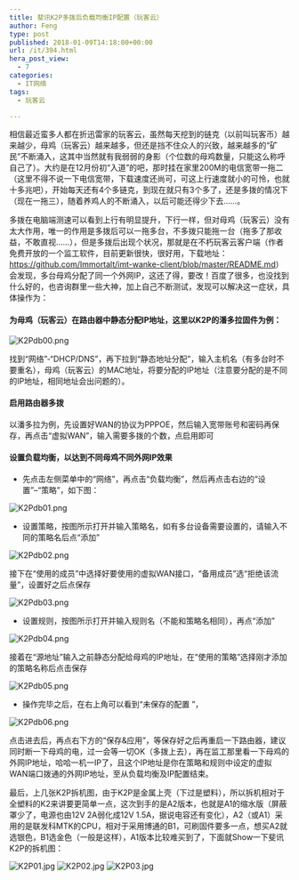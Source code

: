 ```yaml
---
title: 斐讯K2P多拨后负载均衡IP配置（玩客云）
author: Feng
type: post
published: 2018-01-09T14:18:00+00:00
url: /it/394.html
hera_post_view:
  - 7
categories:
  - IT网络
tags:
  - 玩客云

---
```

相信最近蛮多人都在折迅雷家的玩客云，虽然每天挖到的链克（以前叫玩客币）越来越少，母鸡（玩客云）越来越多，但还是挡不住众人的兴致，越来越多的“矿民”不断涌入，这其中当然就有我弱弱的身影（个位数的母鸡数量，只能这么称呼自己了）。大约是在12月份初“入道”的吧，那时挂在家里200M的电信宽带一拖二（这里不得不说一下电信宽带，下载速度还尚可，可这上行速度就小的可怜，也就十多兆吧），开始每天还有4个多链克，到现在就只有3个多了，还是多拨的情况下（现在一拖三），随着养鸡人的不断涌入，以后可能还得少下去……。

多拨在电脑端测速可以看到上行有明显提升，下行一样，但对母鸡（玩客云）没有太大作用，唯一的作用是多拨后可以一拖多台，不多拨只能拖一台（拖多了那收益，不敢直视……），但是多拨后出现个状况，那就是在不朽玩客云客户端（作者免费开放的一个监工软件，目前更新很快，很好用，下载地址：[][1][<https://github.com/Immortalt/imt-wanke-client/blob/master/README.md>][1]）  
会发现，多台母鸡分配了同一个外网IP，这还了得，要改！百度了很多，也没找到什么好的，也咨询群里一些大神，加上自己不断测试，发现可以解决这一症状，具体操作为：

#### 为母鸡（玩客云）在路由器中静态分配IP地址，这里以K2P的潘多拉固件为例：

<img decoding="async" src="https://api.uu126.cn/usr/uploads/2018/01/3630395412.png" alt="K2Pdb00.png" title="K2Pdb00.png" /> 

找到“网络”-“DHCP/DNS”，再下拉到“静态地址分配”，输入主机名（有多台时不要重名），母鸡（玩客云）的MAC地址，将要分配的IP地址（注意要分配的是不同的IP地址，相同地址会出问题的）。

#### 启用路由器多拨

以潘多拉为例，先设置好WAN的协议为PPPOE，然后输入宽带账号和密码再保存，再点击“虚拟WAN”，输入需要多拨的个数，点启用即可

#### 设置负载均衡，以达到不同母鸡不同外网IP效果

  * 先点击左侧菜单中的“网络”，再点击“负载均衡”，然后再点击右边的“设置”&#8211;“策略”，如下图：

<img decoding="async" src="https://api.uu126.cn/usr/uploads/2018/01/2984377646.png" alt="K2Pdb01.png" title="K2Pdb01.png" /> 

  * 设置策略，按图所示打开并输入策略名，如有多台设备需要设置的，请输入不同的策略名后点“添加”

<img decoding="async" src="https://api.uu126.cn/usr/uploads/2018/01/3885837336.png" alt="K2Pdb02.png" title="K2Pdb02.png" /> 

接下在“使用的成员”中选择好要使用的虚拟WAN接口，“备用成员”选“拒绝该流量”，设置好之后点保存

<img decoding="async" src="https://api.uu126.cn/usr/uploads/2018/01/3680034632.png" alt="K2Pdb03.png" title="K2Pdb03.png" /> 

  * 设置规则，按图所示打开并输入规则名（不能和策略名相同），再点“添加”

<img decoding="async" src="https://api.uu126.cn/usr/uploads/2018/01/2276279002.png" alt="K2Pdb04.png" title="K2Pdb04.png" /> 

接着在“源地址”输入之前静态分配给母鸡的IP地址，在“使用的策略”选择刚才添加的策略名称后点击保存

<img decoding="async" src="https://api.uu126.cn/usr/uploads/2018/01/2685667239.png" alt="K2Pdb05.png" title="K2Pdb05.png" /> 

  * 操作完毕之后，在右上角可以看到“未保存的配置 ”，

<img decoding="async" src="https://api.uu126.cn/usr/uploads/2018/01/4192590036.png" alt="K2Pdb06.png" title="K2Pdb06.png" /> 

点击进去后，再点右下方的“保存&应用”，等保存好之后再重启一下路由器，建议同时断一下母鸡的电，过一会等一切OK（多拨上去），再在监工那里看一下母鸡的外网IP地址，哈哈一机一IP了，且这个IP地址是你在策略和规则中设定的虚拟WAN端口拨通的外网IP地址，至从负载均衡及IP配置结束。

最后，上几张K2P拆机图，由于K2P是金属上壳（下过是塑料），所以拆机相对于全塑料的K2来讲要更简单一点，这次到手的是A2版本，也就是A1的缩水版（屏蔽罩少了，电源也由12V 2A弱化成12V 1.5A，据说电容还有变化），A2（或A1）采用的是联发科MTK的CPU，相对于采用博通的B1，可刷固件要多一点，想买A2就选银色，B1选金色（一般是这样），A1版本比较难买到了，下面就Show一下斐讯K2P的拆机图：

<img decoding="async" src="https://api.uu126.cn/usr/uploads/2018/01/1926935247.jpg" alt="K2P01.jpg" title="K2P01.jpg" />  
<img decoding="async" src="https://api.uu126.cn/usr/uploads/2018/01/1301512665.jpg" alt="K2P02.jpg" title="K2P02.jpg" />  
<img decoding="async" src="https://api.uu126.cn/usr/uploads/2018/01/252314053.jpg" alt="K2P03.jpg" title="K2P03.jpg" />

 [1]: https://github.com/Immortalt/imt-wanke-client/blob/master/README.md